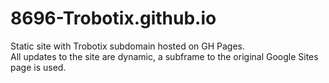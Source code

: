 # 8696-Trobotix.github.io
Static site with Trobotix subdomain hosted on GH Pages.  
All updates to the site are dynamic, a subframe to the original Google Sites page is used.